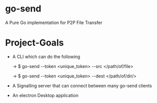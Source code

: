 # go-send
A Pure Go implementation for P2P File Transfer

# Project-Goals

* A CLI which can do the following
  
  -> $ go-send --token <unique_token> --src </path/of/file>
  
  -> $ go-send --token <unique_token> --dest </path/of/dir/>
  
* A Signalling server that can connect between many go-send clients

* An electron Desktop application 
